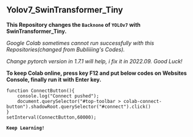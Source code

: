 ## Yolov7_SwinTransformer_Tiny

**This Repository changes the `Backnone` of `YOLOv7` with SwinTransformer_Tiny.**

*Google Colab sometimes cannot run successfully with this Repositories(changed from Bubliiiing's Codes).*

*Change pytorch version in 1.7.1 will help, i fix it in 2022.09. Good Luck!*

**To keep Colab online, press key F12 and put below codes on Websites Console, finally run it with Enter key.**
```
function ConnectButton(){
	console.log("Connect pushed");
	document.querySelector("#top-toolbar > colab-connect-button").shadowRoot.querySelector("#connect").click()
}
setInterval(ConnectButton,60000);
```

**`Keep Learning!`**
